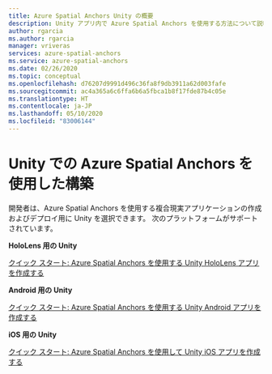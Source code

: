 ```yaml
---
title: Azure Spatial Anchors Unity の概要
description: Unity アプリ内で Azure Spatial Anchors を使用する方法について説明します。 Unity for HoloLens、Unity for Android、Unity for iOS のクイックスタートを確認します。
author: rgarcia
ms.author: rgarcia
manager: vriveras
services: azure-spatial-anchors
ms.service: azure-spatial-anchors
ms.date: 02/26/2020
ms.topic: conceptual
ms.openlocfilehash: d76207d9991d496c36fa8f9db3911a62d003fafe
ms.sourcegitcommit: ac4a365a6c6ffa6b6a5fbca1b8f17fde87b4c05e
ms.translationtype: HT
ms.contentlocale: ja-JP
ms.lasthandoff: 05/10/2020
ms.locfileid: "83006144"
---
```

# <a name="building-in-unity-with-azure-spatial-anchors"></a>Unity での Azure Spatial Anchors を使用した構築

開発者は、Azure Spatial Anchors を使用する複合現実アプリケーションの作成およびデプロイ用に Unity を選択できます。
次のプラットフォームがサポートされています。

**HoloLens 用の Unity**

[クイック スタート: Azure Spatial Anchors を使用する Unity HoloLens アプリを作成する](https://docs.microsoft.com/azure/spatial-anchors/quickstarts/get-started-unity-hololens)

**Android 用の Unity**

[クイック スタート: Azure Spatial Anchors を使用する Unity Android アプリを作成する](https://docs.microsoft.com/azure/spatial-anchors/quickstarts/get-started-unity-android)

**iOS 用の Unity**

[クイック スタート: Azure Spatial Anchors を使用して Unity iOS アプリを作成する](https://docs.microsoft.com/azure/spatial-anchors/quickstarts/get-started-unity-ios)
